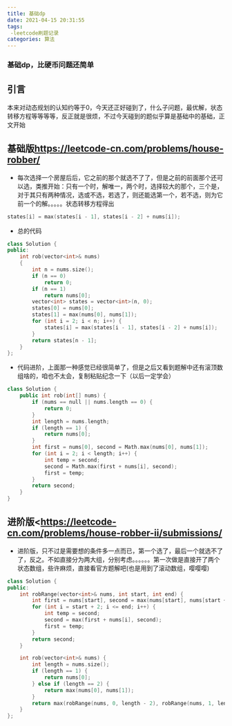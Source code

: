 ```yaml
---
title: 基础dp
date: 2021-04-15 20:31:55
tags:
 -leetcode刷题记录
categories: 算法
---
```

### 基础dp，比硬币问题还简单
<!--more-->

## 引言
本来对动态规划的认知约等于0，今天还正好碰到了，什么子问题，最优解，状态转移方程等等等等，反正就是很烦，不过今天碰到的题似乎算是基础中的基础，正文开始
## 基础版<https://leetcode-cn.com/problems/house-robber/>
* 每次选择一个房屋后后，它之前的那个就选不了了，但是之前的前面那个还可以选，类推开始：只有一个时，解唯一，两个时，选择较大的那个，三个是，对于其只有两种情况，选或不选，若选了，则还能选第一个，若不选，则为它前一个的解。。。。。状态转移方程得出
```c++
states[i] = max(states[i - 1], states[i - 2] + nums[i]);
```
* 总的代码
```c++
class Solution {
public:
    int rob(vector<int>& nums)
    {
        int n = nums.size();
        if (n == 0)
            return 0;
        if (n == 1)
            return nums[0];
        vector<int> states = vector<int>(n, 0);
        states[0] = nums[0];
        states[1] = max(nums[0], nums[1]);
        for (int i = 2; i < n; i++) {
            states[i] = max(states[i - 1], states[i - 2] + nums[i]);
        }
        return states[n - 1];
    }
};
```
* 代码进阶，上面那一种感觉已经很简单了，但是之后又看到题解中还有滚顶数组啥的，咱也不太会，复制粘贴纪念一下（以后一定学会）

```c++
class Solution {
    public int rob(int[] nums) {
        if (nums == null || nums.length == 0) {
            return 0;
        }
        int length = nums.length;
        if (length == 1) {
            return nums[0];
        }
        int first = nums[0], second = Math.max(nums[0], nums[1]);
        for (int i = 2; i < length; i++) {
            int temp = second;
            second = Math.max(first + nums[i], second);
            first = temp;
        }
        return second;
    }
}
```
## 进阶版<https://leetcode-cn.com/problems/house-robber-ii/submissions/
* 进阶版，只不过是需要想的条件多一点而已，第一个选了，最后一个就选不了了，反之。不如直接分为两大组，分别考虑。。。。。。第一次做是直接开了两个状态数组，些许麻烦，直接看官方题解吧(也是用到了滚动数组，嘤嘤嘤)
```c++
class Solution {
public:
    int robRange(vector<int>& nums, int start, int end) {
        int first = nums[start], second = max(nums[start], nums[start + 1]);
        for (int i = start + 2; i <= end; i++) {
            int temp = second;
            second = max(first + nums[i], second);
            first = temp;
        }
        return second;
    }

    int rob(vector<int>& nums) {
        int length = nums.size();
        if (length == 1) {
            return nums[0];
        } else if (length == 2) {
            return max(nums[0], nums[1]);
        }
        return max(robRange(nums, 0, length - 2), robRange(nums, 1, length - 1));
    }
};
```